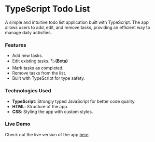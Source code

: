 # TypeScript Todo List

A simple and intuitive todo list application built with TypeScript. The app allows users to add, edit, and remove tasks, providing an efficient way to manage daily activities.

### Features
- Add new tasks.
- Edit existing tasks.  :label:**(Beta)**
- Mark tasks as completed.
- Remove tasks from the list.
- Built with TypeScript for type safety.

### Technologies Used
- **TypeScript**: Strongly typed JavaScript for better code quality.
- **HTML**: Structure of the app.
- **CSS**: Styling the app with custom styles.

### Live Demo
Check out the live version of the app [here](https://ts-todo-list-production-built.netlify.app/).
